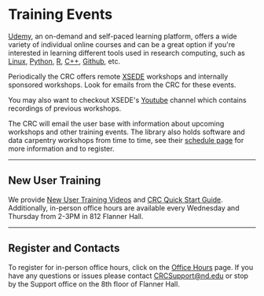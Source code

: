 # Training Events

[Udemy](https://nd.udemy.com/), an on-demand and self-paced learning platform, offers a wide variety of individual online courses and can be a great option if you're interested in learning different tools used in research computing, such as [Linux](https://nd.udemy.com/course/linux-command-line-volume1/), [Python](https://nd.udemy.com/course/complete-python-bootcamp/), [R](https://nd.udemy.com/course/r-for-absolute-beginners/), [C++](https://nd.udemy.com/course/beginning-c-plus-plus-programming/), [Github](https://nd.udemy.com/course/git-github-practical-guide/), etc.

Periodically the CRC offers remote [XSEDE](https://www.xsede.org/) workshops and internally sponsored workshops. Look for emails from the CRC for these events.

You may also want to checkout XSEDE's [Youtube](https://www.youtube.com/channel/UCTVSqD_elHZtuRv0PKTLOEw) channel which contains recordings of previous workshops.

The CRC will email the user base with information about upcoming workshops and other training events. The library also holds software and data carpentry workshops from time to time, see their [schedule page](https://libcal.library.nd.edu/calendar?cid=447&t=d&d=0000-00-00&cal=447&ct=47504) for more information and to register.

------------------------------------------------------------------------

## New User Training

We provide [New User Training Videos](https://docs.crc.nd.edu/new_user/introductory_videos.html) and [CRC Quick Start Guide](https://docs.crc.nd.edu/new_user/quick_start.html). Additionally, in-person office hours are available every Wednesday and Thursday from 2-3PM in 812 Flanner Hall.

------------------------------------------------------------------------

## Register and Contacts

To register for in-person office hours, click on the [Office Hours](https://docs.google.com/forms/d/1LU17hGbRzEl88ZmJhNbQiLmoEk5W0RqXqQaKKpqgXSg) page. If you have any questions or issues please contact <CRCSupport@nd.edu> or stop by the Support office on the 8th floor of Flanner Hall.

